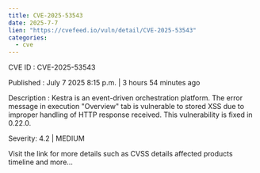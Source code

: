 ```yaml
--- 
title: CVE-2025-53543
date: 2025-7-7
lien: "https://cvefeed.io/vuln/detail/CVE-2025-53543"
categories:
  - cve
---
```


CVE ID : CVE-2025-53543

Published :  July 7
2025
8:15 p.m. | 3 hours
54 minutes ago

Description : Kestra is an event-driven orchestration platform. The error message in execution "Overview" tab is vulnerable to stored XSS due to improper handling of HTTP response received. This vulnerability is fixed in 0.22.0.

Severity: 4.2 | MEDIUM

Visit the link for more details
such as CVSS details
affected products
timeline
and more...
